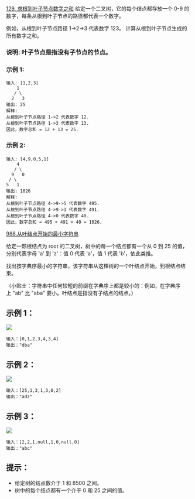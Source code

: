 [129. 求根到叶子节点数字之和](https://leetcode-cn.com/problems/sum-root-to-leaf-numbers/)
给定一个二叉树，它的每个结点都存放一个 0-9 的数字，每条从根到叶子节点的路径都代表一个数字。

例如，从根到叶子节点路径 1->2->3 代表数字 123。
计算从根到叶子节点生成的所有数字之和。
### 说明: 叶子节点是指没有子节点的节点。
### 示例 1:
```
输入: [1,2,3]
    1
   / \
  2   3
输出: 25
解释:
从根到叶子节点路径 1->2 代表数字 12.
从根到叶子节点路径 1->3 代表数字 13.
因此，数字总和 = 12 + 13 = 25.
```
### 示例 2:
```
输入: [4,9,0,5,1]
    4
   / \
  9   0
 / \
5   1
输出: 1026
解释:
从根到叶子节点路径 4->9->5 代表数字 495.
从根到叶子节点路径 4->9->1 代表数字 491.
从根到叶子节点路径 4->0 代表数字 40.
因此，数字总和 = 495 + 491 + 40 = 1026.
```

[988.从叶结点开始的最小字符串](https://leetcode-cn.com/problems/smallest-string-starting-from-leaf/)

给定一颗根结点为 root 的二叉树，树中的每一个结点都有一个从 0 到 25 的值，分别代表字母 'a' 到 'z'：值 0 代表 'a'，值 1 代表 'b'，依此类推。

找出按字典序最小的字符串，该字符串从这棵树的一个叶结点开始，到根结点结束。

（小贴士：字符串中任何较短的前缀在字典序上都是较小的：例如，在字典序上 "ab" 比 "aba" 要小。叶结点是指没有子结点的结点。）

## 示例 1：

 ![](https://assets.leetcode-cn.com/aliyun-lc-upload/uploads/2019/02/02/tree1.png)
```
输入：[0,1,2,3,4,3,4]
输出："dba"
```
## 示例 2：
![](https://assets.leetcode-cn.com/aliyun-lc-upload/uploads/2019/02/02/tree2.png)
```
输入：[25,1,3,1,3,0,2]
输出："adz"
```
## 示例 3：
![](https://assets.leetcode-cn.com/aliyun-lc-upload/uploads/2019/02/02/tree3.png)
```
输入：[2,2,1,null,1,0,null,0]
输出："abc"
```

## 提示：
- 给定树的结点数介于 1 和 8500 之间。
- 树中的每个结点都有一个介于 0 和 25 之间的值。
